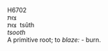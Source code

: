 <body>
  <p>H6702<br>  צוּת  <br> צּוּת  ‎  tsûth  <br><i>tsooth </i><br>A primitive root; to <i>blaze: - </i>burn.<br></p>
 </body>